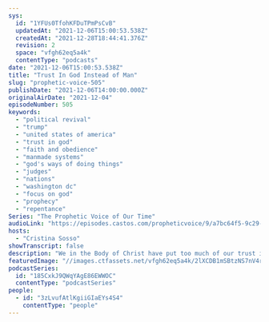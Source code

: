 ```yaml
---
sys:
  id: "1YFUs0TfohKFDuTPmPsCvB"
  updatedAt: "2021-12-06T15:00:53.538Z"
  createdAt: "2021-12-28T18:44:41.376Z"
  revision: 2
  space: "vfgh62eq5a4k"
  contentType: "podcasts"
date: "2021-12-06T15:00:53.538Z"
title: "Trust In God Instead of Man"
slug: "prophetic-voice-505"
publishDate: "2021-12-06T14:00:00.000Z"
originalAirDate: "2021-12-04"
episodeNumber: 505
keywords:
  - "political revival"
  - "trump"
  - "united states of america"
  - "trust in god"
  - "faith and obedience"
  - "manmade systems"
  - "god's ways of doing things"
  - "judges"
  - "nations"
  - "washington dc"
  - "focus on god"
  - "prophecy"
  - "repentance"
Series: "The Prophetic Voice of Our Time"
audioLink: "https://episodes.castos.com/propheticvoice/9/a7bc64f5-9c29-4cf0-bd38-5bae549232b0/12-04-05-21-The-Prophetic-Voice-of-our-Time-mixdown-01.mp3"
hosts:
  - "Cristina Sosso"
showTranscript: false
description: "We in the Body of Christ have put too much of our trust in man. It is true that God used President Trump to introduce righteous changes in the earth. However, many in the Church began to rely on him and put all the focus on him instead of relying on God. We have forgetten about our Lord Jesus Christ. Jesus Christ must be our first and foremost! Whenever we put our trust in man or man's systems we are stepping outside of God's commandments. We need to turn back to God! It's not too late. God has spoken that He will bring a political revival in this nation the likes of which the United States has never seen. He still intends to manifest this in this nation and He's going to get all the glory and all the praise for it. Focus on God! Trust in Him!"
featuredImage: "//images.ctfassets.net/vfgh62eq5a4k/2lXCDB1mSBtzNS7nV4rrcV/827eb3b50b3396a7476fa4c6f103f75e/alejandro-barba-ulTc9uF6YMg-unsplash.jpeg"
podcastSeries:
  id: "185CxkJ9QWqYAgE86EWWOC"
  contentType: "podcastSeries"
people:
  - id: "3zLvufAtlKgiiGIaEYs4S4"
    contentType: "people"
---
```

